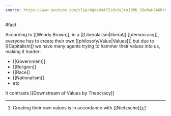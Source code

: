 ```yaml
---
source: https://www.youtube.com/clip/UgkxUmA75idv3eJcaiBMK_GBw0wH8AKRrUco
---
```

#fact 

According to [[Wendy Brown]], in a [[Liberalalism|liberal]] [[democracy]], everyone has to create their own [[philosofy/Value|Values]][^1] but due to [[Capitalism]] we have many agents trying to hammer their values into us, making it harder:

- [[Government]]
- [[Religion]]
- [[Race]]
- [[Nationalism]]
- etc

It contrasts [[Downstream of Values by Theocracy]]

[^1]: Creating their own values is in accordance with [[Nietzsche]]
